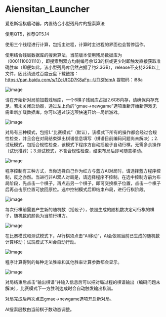 # Aiensitan_Launcher
爱恩斯坦棋启动器，内置结合小型残局库的搜索算法

使用QT5，推荐QT5.14

使用三个线程进行计算，包括主进程，计算时主进程的界面也会暂停运作。

使用结合残局数据库的搜索算法，当前版本使用残局数据库为（0001110001110），即搜索到双方均剩编号余123的棋或更少时即触发直接获取准确胜率（即便如此，该小型残局库仍然占据了约2.3GB），release不支持2GB以上文件，因此请通过百度云盘下载链接：https://pan.baidu.com/s/1ZeUfGD7K8aFp--UTlSRdmA 提取码：i88a 

![image](https://user-images.githubusercontent.com/54706854/229297803-465d631a-8478-4814-bac8-7756d832425a.png)

请在开始新对局前加载残局库，一个6棋子残局库占据2.6GB内存，请确保内存充足。若未关闭启动器，通过左上角的“gmae->newgame”选项重新开始新游戏无需重新加载数据库，你可以通过该选项快速开始一局新游戏。

![image](https://user-images.githubusercontent.com/54706854/229297875-89072a7b-6d38-4140-a43b-a55d2abbb628.png)

对局有三种模式，包括1.“比赛模式”（默认），该模式下所有的操作都会经过合规性检查，并且会在对局结束弹出棋谱信息填写（棋谱目前编码问题尚未解决）；2.试玩模式，包括合规性检查，该模式下程序方自动摇骰子自动行棋，无需多余操作（试玩推荐）；3.测试模式，不含合规性检查，结束布局后即可随意移动。

![image](https://user-images.githubusercontent.com/54706854/229297907-eb29c678-cf8f-4334-ac06-72dad740a346.png)

程序控制有三种方式，当你选择自己作为红方与蓝方AI对局时，请选择蓝方程序控制，反之亦然。当进行非AI双人对局是，请选择程序不控制。在选中控制方前为布局阶段，先点击一个棋子，再点击另一个棋子，即可交换棋子位置，点击一个棋子后再点击原位置可放回原位。选中控制模式后即结束布局，进行行棋阶段。

![image](https://user-images.githubusercontent.com/54706854/229298137-17586e1c-ce0d-4a6b-add1-99351c1cd6a7.png)

每次行棋前需要产生新的随机数（摇骰子），依照生成的随机数决定可行棋的棋子，随机数的颜色为当前行棋方。

![image](https://user-images.githubusercontent.com/54706854/229298373-77bea016-bb1f-4b30-bcc0-cbf76c073d25.png)

在比赛模式和测试模式下，AI行棋须点击“AI移动”，AI会依照当前已生成的随机数计算移动；试玩模式下AI会自动行动。

![image](https://user-images.githubusercontent.com/54706854/229298642-22dd97c2-6e8c-4c97-92ee-2a6c035bb7bf.png)

程序计算得到的每种走法胜率和其他胜率计算参数都会显示。

![image](https://user-images.githubusercontent.com/54706854/229298798-c44cc3d3-e825-464e-9a54-b55b23b34064.png)

对局结束后点击“输出棋谱”并输入信息后可以把对局过程的棋谱输出（编码问题未解决），比赛模式下一方胜利达成时会自动触发输出棋谱。

对局完成后再次点击gmae->newgame选项开启新对局。

AI搜索层数由当前棋子数动态调整。


